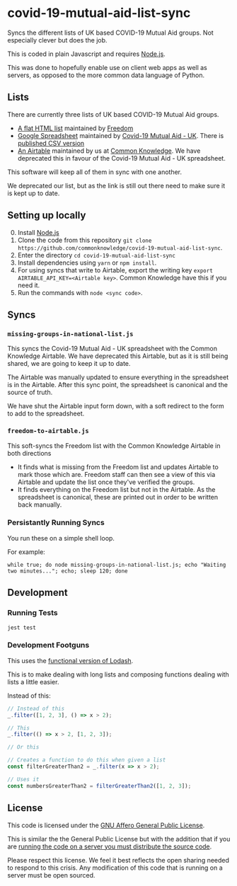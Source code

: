 # covid-19-mutual-aid-list-sync

Syncs the different lists of UK based COVID-19 Mutual Aid groups. Not especially clever but does the job.

This is coded in plain Javascript and requires [Node.js](https://nodejs.org/). 

This was done to hopefully enable use on client web apps as well as servers, as opposed to the more common data language of Python.

## Lists

There are currently three lists of UK based COVID-19 Mutual Aid groups.

- [A flat HTML list](https://freedomnews.org.uk/covid-19-uk-mutual-aid-groups-a-list/) maintained by [Freedom](https://freedomnews.org.uk/)
- [Google Spreadsheet](https://docs.google.com/spreadsheets/d/18P898HWbdR5ouW61sAxW_iBl3yiZlgJu0nSmepn6NwM/edit) maintained by [Covid-19 Mutual Aid - UK](https://www.facebook.com/CovidAidUK/). There is [published CSV version](https://docs.google.com/spreadsheets/d/e/2PACX-1vTvSFFG0ByJlzWLBVZ_-sYdhGLvMCCrbb_Fe9sA9LZ_Y_BFoq1BVEFGLf4t--pJ8gg73o0ULvqYlqdk/pub?gid=1451634215&single=true&output=csv)
- [An Airtable](https://airtable.com/shrNbWr103SAkI7kX/tblFqGvhbICXwl493) maintained by us at [Common Knowledge](https://commonknowledge.coop/). We have deprecated this in favour of the Covid-19 Mutual Aid - UK spreadsheet.

This software will keep all of them in sync with one another.

We deprecated our list, but as the link is still out there need to make sure it is kept up to date.

## Setting up locally

0. Install [Node.js](https://nodejs.org/en/download/)
1. Clone the code from this repository `git clone https://github.com/commonknowledge/covid-19-mutual-aid-list-sync`.
2. Enter the directory `cd covid-19-mutual-aid-list-sync`
3. Install dependencies using `yarn` or `npm install`.
4. For using syncs that write to Airtable, export the writing key `export AIRTABLE_API_KEY=<Airtable key>`. Common Knowledge have this if you need it.
5. Run the commands with `node <sync code>`.

## Syncs

### `missing-groups-in-national-list.js`

This syncs the Covid-19 Mutual Aid - UK spreadsheet with the Common Knowledge Airtable. We have deprecated this Airtable, but as it is still being shared, we are going to keep it up to date.

The Airtable was manually updated to ensure everything in the spreadsheet is in the Airtable. After this sync point, the spreadsheet is canonical and the source of truth.

We have shut the Airtable input form down, with a soft redirect to the form to add to the spreadsheet.

### `freedom-to-airtable.js`

This soft-syncs the Freedom list with the Common Knowledge Airtable in both directions

- It finds what is missing from the Freedom list and updates Airtable to mark those which are. Freedom staff can then see a view of this via Airtable and update the list once they've verified the groups.
- It finds everything on the Freedom list but not in the Airtable. As the spreadsheet is canonical, these are printed out in order to be written back manually.

### Persistantly Running Syncs

You run these on a simple shell loop.

For example:

```
while true; do node missing-groups-in-national-list.js; echo "Waiting two minutes..."; echo; sleep 120; done
```

## Development

### Running Tests

`jest test`

### Development Footguns

This uses the [functional version of Lodash](https://github.com/lodash/lodash/wiki/FP-Guide).

This is to make dealing with long lists and composing functions dealing with lists a little easier.

Instead of this:

```js
// Instead of this
_.filter([1, 2, 3], () => x > 2);

// This
_.filter(() => x > 2, [1, 2, 3]);

// Or this

// Creates a function to do this when given a list
const filterGreaterThan2 = _.filter(x => x > 2);

// Uses it
const numbersGreaterThan2 = filterGreaterThan2([1, 2, 3]);
```

## License

This code is licensed under the [GNU Affero General Public License](LICENSE).

This is similar the the General Public License but with the addition that if you are [running the code on a server you must distribute the source code](https://www.gnu.org/licenses/why-affero-gpl.html).

Please respect this license. We feel it best reflects the open sharing needed to respond to this crisis. Any modification of this code that is running on a server must be open sourced.
